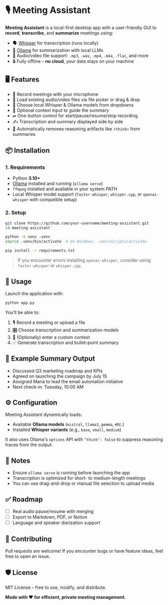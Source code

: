 # 🎙️ Meeting Assistant

**Meeting Assistant** is a local-first desktop app with a user-friendly GUI to **record**, **transcribe**, and **summarize** meetings using:

- 🗣️ [Whisper](https://github.com/openai/whisper) for transcription (runs locally)
- 🧠 [Ollama](https://github.com/ollama/ollama) for summarization with local LLMs
- 📁 Audio/video file support: `.mp3`, `.wav`, `.mp4`, `.m4a`, `.flac`, and more
- 🔒 Fully offline – **no cloud**, your data stays on your machine

## 🖥 Features

- 🎤 Record meetings with your microphone
- 📂 Load existing audio/video files via file picker or drag & drop
- 🧠 Choose local Whisper & Ollama models from dropdowns
- 📝 Optional context input to guide the summary
- ⏯ One-button control for start/pause/resume/stop recording
- ✍️ Transcription and summary displayed side by side
- 🚫 Automatically removes reasoning artifacts like `<think>` from summaries

## 📦 Installation

### 1. Requirements

- Python **3.10+**
- [Ollama](https://ollama.com) installed and running (`ollama serve`)
- `ffmpeg` installed and available in your system PATH
- Local Whisper model support (`faster-whisper`, `whisper.cpp`, or `openai-whisper` with compatible setup)

### 2. Setup

```bash
git clone https://github.com/your-username/meeting-assistant.git
cd meeting-assistant

python -m venv .venv
source .venv/bin/activate  # On Windows: .venv\Scripts\activate

pip install -r requirements.txt
```

> If you encounter errors installing `openai-whisper`, consider using `faster-whisper` or `whisper.cpp`.

## 🚀 Usage

Launch the application with:

```bash
python app.py
```

You’ll be able to:

1. 🎙 Record a meeting or upload a file
2. 🎛 Choose transcription and summarization models
3. 🧠 (Optionally) enter a custom context
4. ✅ Generate transcription and bullet-point summary

## 📄 Example Summary Output

- Discussed Q3 marketing roadmap and KPIs
- Agreed on launching the campaign by July 15
- Assigned Maria to lead the email automation initiative
- Next check-in: Tuesday, 10:00 AM

## ⚙️ Configuration

Meeting Assistant dynamically loads:
- Available **Ollama models** (`mistral`, `llama3`, `gemma`, etc.)
- Installed **Whisper variants** (e.g., `base`, `small`, `medium`)

It also uses Ollama's `options` API with `"think": false` to suppress reasoning traces from the output.

## 📌 Notes

- Ensure `ollama serve` is running before launching the app
- Transcription is optimized for short- to medium-length meetings
- You can use drag-and-drop or manual file selection to upload media

## ✅ Roadmap

- [ ] Real audio pause/resume with merging
- [ ] Export to Markdown, PDF, or Notion
- [ ] Language and speaker diarization support

## 🤝 Contributing

Pull requests are welcome! If you encounter bugs or have feature ideas, feel free to open an issue.

## 🛡 License

MIT License – free to use, modify, and distribute.

**Made with ❤️ for efficient, private meeting management.**